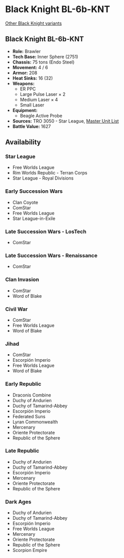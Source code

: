 # Black Knight BL-6b-KNT

[Other Black Knight variants](../black_knight.md)

## Black Knight BL-6b-KNT
- **Role:** Brawler
- **Tech Base:** Inner Sphere (2751)
- **Chassis:** 75 tons (Endo Steel)
- **Movement:** 4 / 6
- **Armor:** 208
- **Heat Sinks:** 16 (32)
- **Weapons:**
  - ER PPC
  - Large Pulse Laser × 2
  - Medium Laser × 4
  - Small Laser
- **Equipment:**
  - Beagle Active Probe
- **Sources:** TRO 3050 - Star League, [Master Unit List](http://masterunitlist.info/Unit/Details/357/black-knight-bl-6b-knt)
- **Battle Value:** 1627

## Availability

### Star League
- Free Worlds League
- Rim Worlds Republic - Terran Corps
- Star League - Royal Divisions

### Early Succession Wars
- Clan Coyote
- ComStar
- Free Worlds League
- Star League-in-Exile

### Late Succession Wars - LosTech
- ComStar

### Late Succession Wars - Renaissance
- ComStar

### Clan Invasion
- ComStar
- Word of Blake

### Civil War
- ComStar
- Free Worlds League
- Word of Blake

### Jihad
- ComStar
- Escorpión Imperio
- Free Worlds League
- Word of Blake

### Early Republic
- Draconis Combine
- Duchy of Andurien
- Duchy of Tamarind-Abbey
- Escorpión Imperio
- Federated Suns
- Lyran Commonwealth
- Mercenary
- Oriente Protectorate
- Republic of the Sphere

### Late Republic
- Duchy of Andurien
- Duchy of Tamarind-Abbey
- Escorpión Imperio
- Mercenary
- Oriente Protectorate
- Republic of the Sphere

### Dark Ages
- Duchy of Andurien
- Duchy of Tamarind-Abbey
- Escorpión Imperio
- Free Worlds League
- Mercenary
- Oriente Protectorate
- Republic of the Sphere
- Scorpion Empire

